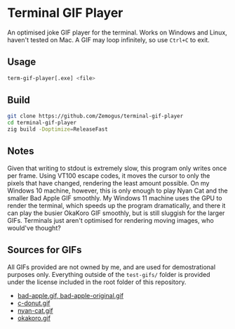 # Terminal GIF Player

An optimised joke GIF player for the terminal.
Works on Windows and Linux, haven't tested on Mac.
A GIF may loop infinitely, so use `Ctrl+C` to exit.

## Usage

```bash
term-gif-player[.exe] <file>
```

## Build

```bash
git clone https://github.com/Zemogus/terminal-gif-player
cd terminal-gif-player
zig build -Doptimize=ReleaseFast
```

## Notes

Given that writing to stdout is extremely slow, this program only writes once per frame.
Using VT100 escape codes, it moves the cursor to only the pixels that have changed, rendering the least amount possible.
On my Windows 10 machine, however, this is only enough to play Nyan Cat and the smaller Bad Apple GIF smoothly.
My Windows 11 machine uses the GPU to render the terminal, which speeds up the program dramatically, and there it can play the busier OkaKoro GIF smoothly, but is still sluggish for the larger GIFs.
Terminals just aren't optimised for rendering moving images, who would've thought?

## Sources for GIFs

All GIFs provided are not owned by me, and are used for demostrational purposes only. Everything outside of the `test-gifs/` folder is provided under the license included in the root folder of this repository.

- [bad-apple.gif, bad-apple-original.gif](https://www.youtube.com/watch?v=FtutLA63Cp8)
- [c-donut.gif](https://github.com/limiteci/limiteci/blob/main/esc/images/donut1.gif)
- [nyan-cat.gif](https://www.youtube.com/watch?v=QH2-TGUlwu4)
- [okakoro.gif](https://www.youtube.com/watch?v=MiuFIzr8bR0)

